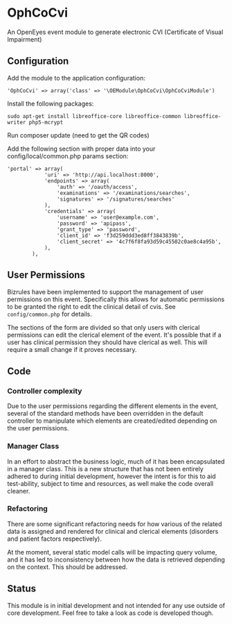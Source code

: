 # OphCoCvi

An OpenEyes event module to generate electronic CVI (Certificate of Visual Impairment)

## Configuration

Add the module to the application configuration:

    'OphCoCvi' => array('class' => '\OEModule\OphCoCvi\OphCoCviModule')

Install the following packages:

    sudo apt-get install libreoffice-core libreoffice-common libreoffice-writer php5-mcrypt

Run composer update (need to get the QR codes)

Add the following section with proper data into your config/local/common.php params section:

    'portal' => array(
                'uri' => 'http://api.localhost:8000',
                'endpoints' => array(
                    'auth' => '/oauth/access',
                    'examinations' => '/examinations/searches',
                    'signatures' => '/signatures/searches'
                ),
                'credentials' => array(
                    'username' => 'user@example.com',
                    'password' => 'apipass',
                    'grant_type' => 'password',
                    'client_id' => 'f3d259ddd3ed8ff3843839b',
                    'client_secret' => '4c7f6f8fa93d59c45502c0ae8c4a95b',
                ),
            ),

## User Permissions

Bizrules have been implemented to support the management of user permissions on this event. Specifically this allows for automatic permissions to be granted the right to edit the clinical detail of cvis. See ```config/common.php``` for details.

The sections of the form are divided so that only users with clerical permissions can edit the clerical element of the event. It's possible that if a user has clinical permission they should have clerical as well. This will require a small change if it proves necessary.

## Code

### Controller complexity

Due to the user permissions regarding the different elements in the event, several of the standard methods have been overridden in the default controller to manipulate which elements are created/edited depending on the user permissions.

### Manager Class

In an effort to abstract the business logic, much of it has been encapsulated in a manager class. This is a new structure that has not been entirely adhered to during initial development, however the intent is for this to aid test-ability, subject to time and resources, as well make the code overall cleaner.

### Refactoring

There are some significant refactoring needs for how various of the related data is assigned and rendered for clinical and clerical elements (disorders and patient factors respectively). 

At the moment, several static model calls will be impacting query volume, and it has led to inconsistency between how the data is retrieved depending on the context. This should be addressed.


## Status

This module is in initial development and not intended for any use outside of core development. Feel free to take a look as code is developed though.

